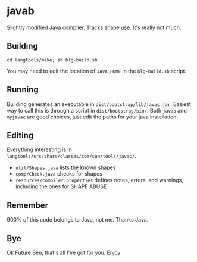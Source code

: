 javab
=====

Slightly modified Java compiler. Tracks shape use. It's really not much.

Building
--------
`cd langtools/make; sh blg-build.sh`

You may need to edit the location of `JAVA_HOME` in the `blg-build.sh` script.

Running
-------
Building generates an executable in `dist/bootstrap/lib/javac.jar`.
Easiest way to call this is through a script in `dist/bootstrap/bin/`.
Both `javab` and `myjavac` are good choices, just edit the paths for your java installation.

Editing
-------
Everything interesting is in `langtools/src/share/classes/com/sun/tools/javac/`.

* `util/Shapes.java` lists the known shapes
* `comp/Check.java` checks for shapes
* `resources/compiler.properties` defines notes, errors, and warnings, including the ones for SHAPE ABUSE

Remember
--------
900% of this code belongs to Java, not me. Thanks Java.

Bye
---
Ok Future Ben, that's all I've got for you. Enjoy
